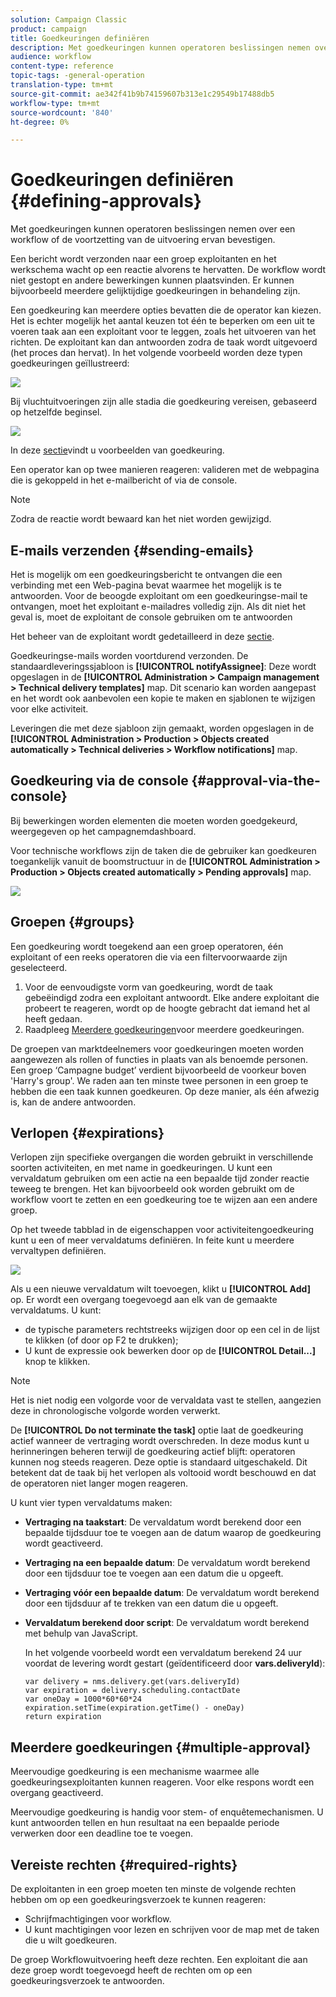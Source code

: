 ```yaml
---
solution: Campaign Classic
product: campaign
title: Goedkeuringen definiëren
description: Met goedkeuringen kunnen operatoren beslissingen nemen over een workflow of de voortzetting van de uitvoering ervan bevestigen
audience: workflow
content-type: reference
topic-tags: -general-operation
translation-type: tm+mt
source-git-commit: ae342f41b9b74159607b313e1c29549b17488db5
workflow-type: tm+mt
source-wordcount: '840'
ht-degree: 0%

---
```



# Goedkeuringen definiëren {#defining-approvals}

Met goedkeuringen kunnen operatoren beslissingen nemen over een workflow of de voortzetting van de uitvoering ervan bevestigen.

Een bericht wordt verzonden naar een groep exploitanten en het werkschema wacht op een reactie alvorens te hervatten. De workflow wordt niet gestopt en andere bewerkingen kunnen plaatsvinden. Er kunnen bijvoorbeeld meerdere gelijktijdige goedkeuringen in behandeling zijn.

Een goedkeuring kan meerdere opties bevatten die de operator kan kiezen. Het is echter mogelijk het aantal keuzen tot één te beperken om een uit te voeren taak aan een exploitant voor te leggen, zoals het uitvoeren van het richten. De exploitant kan dan antwoorden zodra de taak wordt uitgevoerd (het proces dan hervat). In het volgende voorbeeld worden deze typen goedkeuringen geïllustreerd:

![](assets/validation-1.png)

Bij vluchtuitvoeringen zijn alle stadia die goedkeuring vereisen, gebaseerd op hetzelfde beginsel.

![](assets/validation-1-in-op.png)

In deze [sectie](../../campaign/using/marketing-campaign-approval.md#checking-and-approving-deliveries)vindt u voorbeelden van goedkeuring.

Een operator kan op twee manieren reageren: valideren met de webpagina die is gekoppeld in het e-mailbericht of via de console.

>[!NOTE]
>
>Zodra de reactie wordt bewaard kan het niet worden gewijzigd.

## E-mails verzenden {#sending-emails}

Het is mogelijk om een goedkeuringsbericht te ontvangen die een verbinding met een Web-pagina bevat waarmee het mogelijk is te antwoorden. Voor de beoogde exploitant om een goedkeuringse-mail te ontvangen, moet het exploitant e-mailadres volledig zijn. Als dit niet het geval is, moet de exploitant de console gebruiken om te antwoorden

Het beheer van de exploitant wordt gedetailleerd in deze [sectie](../../platform/using/access-management.md).

Goedkeuringse-mails worden voortdurend verzonden. De standaardleveringssjabloon is **[!UICONTROL notifyAssignee]**: Deze wordt opgeslagen in de **[!UICONTROL Administration > Campaign management > Technical delivery templates]** map. Dit scenario kan worden aangepast en het wordt ook aanbevolen een kopie te maken en sjablonen te wijzigen voor elke activiteit.

Leveringen die met deze sjabloon zijn gemaakt, worden opgeslagen in de **[!UICONTROL Administration > Production > Objects created automatically > Technical deliveries > Workflow notifications]** map.

## Goedkeuring via de console {#approval-via-the-console}

Bij bewerkingen worden elementen die moeten worden goedgekeurd, weergegeven op het campagnemdashboard.

Voor technische workflows zijn de taken die de gebruiker kan goedkeuren toegankelijk vanuit de boomstructuur in de **[!UICONTROL Administration > Production > Objects created automatically > Pending approvals]** map.

![](assets/validation-node.png)

## Groepen {#groups}

Een goedkeuring wordt toegekend aan een groep operatoren, één exploitant of een reeks operatoren die via een filtervoorwaarde zijn geselecteerd.

1. Voor de eenvoudigste vorm van goedkeuring, wordt de taak gebeëindigd zodra een exploitant antwoordt. Elke andere exploitant die probeert te reageren, wordt op de hoogte gebracht dat iemand het al heeft gedaan.
1. Raadpleeg [Meerdere goedkeuringen](#multiple-approval)voor meerdere goedkeuringen.

De groepen van marktdeelnemers voor goedkeuringen moeten worden aangewezen als rollen of functies in plaats van als benoemde personen. Een groep ‘Campagne budget’ verdient bijvoorbeeld de voorkeur boven &#39;Harry&#39;s group&#39;. We raden aan ten minste twee personen in een groep te hebben die een taak kunnen goedkeuren. Op deze manier, als één afwezig is, kan de andere antwoorden.

## Verlopen {#expirations}

Verlopen zijn specifieke overgangen die worden gebruikt in verschillende soorten activiteiten, en met name in goedkeuringen. U kunt een vervaldatum gebruiken om een actie na een bepaalde tijd zonder reactie teweeg te brengen. Het kan bijvoorbeeld ook worden gebruikt om de workflow voort te zetten en een goedkeuring toe te wijzen aan een andere groep.

Op het tweede tabblad in de eigenschappen voor activiteitengoedkeuring kunt u een of meer vervaldatums definiëren. In feite kunt u meerdere vervaltypen definiëren.

![](assets/expiration.png)

Als u een nieuwe vervaldatum wilt toevoegen, klikt u **[!UICONTROL Add]** op. Er wordt een overgang toegevoegd aan elk van de gemaakte vervaldatums. U kunt:

* de typische parameters rechtstreeks wijzigen door op een cel in de lijst te klikken (of door op F2 te drukken);
* U kunt de expressie ook bewerken door op de **[!UICONTROL Detail...]** knop te klikken.

>[!NOTE]
>
>Het is niet nodig een volgorde voor de vervaldata vast te stellen, aangezien deze in chronologische volgorde worden verwerkt.

De **[!UICONTROL Do not terminate the task]** optie laat de goedkeuring actief wanneer de vertraging wordt overschreden. In deze modus kunt u herinneringen beheren terwijl de goedkeuring actief blijft: operatoren kunnen nog steeds reageren. Deze optie is standaard uitgeschakeld. Dit betekent dat de taak bij het verlopen als voltooid wordt beschouwd en dat de operatoren niet langer mogen reageren.

U kunt vier typen vervaldatums maken:

* **Vertraging na taakstart**: De vervaldatum wordt berekend door een bepaalde tijdsduur toe te voegen aan de datum waarop de goedkeuring wordt geactiveerd.
* **Vertraging na een bepaalde datum**: De vervaldatum wordt berekend door een tijdsduur toe te voegen aan een datum die u opgeeft.
* **Vertraging vóór een bepaalde datum**: De vervaldatum wordt berekend door een tijdsduur af te trekken van een datum die u opgeeft.
* **Vervaldatum berekend door script**: De vervaldatum wordt berekend met behulp van JavaScript.

   In het volgende voorbeeld wordt een vervaldatum berekend 24 uur voordat de levering wordt gestart (geïdentificeerd door **vars.deliveryId**):

   ```
   var delivery = nms.delivery.get(vars.deliveryId)
   var expiration = delivery.scheduling.contactDate
   var oneDay = 1000*60*60*24
   expiration.setTime(expiration.getTime() - oneDay)
   return expiration
   ```

## Meerdere goedkeuringen {#multiple-approval}

Meervoudige goedkeuring is een mechanisme waarmee alle goedkeuringsexploitanten kunnen reageren. Voor elke respons wordt een overgang geactiveerd.

Meervoudige goedkeuring is handig voor stem- of enquêtemechanismen. U kunt antwoorden tellen en hun resultaat na een bepaalde periode verwerken door een deadline toe te voegen.

## Vereiste rechten {#required-rights}

De exploitanten in een groep moeten ten minste de volgende rechten hebben om op een goedkeuringsverzoek te kunnen reageren:

* Schrijfmachtigingen voor workflow.
* U kunt machtigingen voor lezen en schrijven voor de map met de taken die u wilt goedkeuren.

De groep Workflowuitvoering heeft deze rechten. Een exploitant die aan deze groep wordt toegevoegd heeft de rechten om op een goedkeuringsverzoek te antwoorden.

